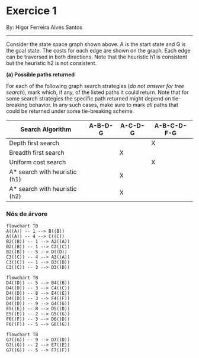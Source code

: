 ﻿# Exercice 1

By: Higor Ferreira Alves Santos

---

Consider the state space graph shown above. A is the start state and G is the goal state. The costs for each edge are shown on the graph. Each edge can be traversed in both directions. Note that the heuristic h1 is consistent but the heuristic h2​ is not consistent.

**(a) Possible paths returned**

For each of the following graph search strategies (_do not answer for tree search_), mark which, if any, of the listed paths it could return. Note that for some search strategies the specific path returned might depend on tie-breaking behavior. In any such cases, make sure to mark _all_ paths that could be returned under some tie-breaking scheme.

| Search Algorithm                 | A-B-D-G | A-C-D-G | A-B-C-D-F-G |
| -------------------------------- | ------- | ------- | ----------- |
| Depth first search               |         |         | X           |
| Breadth first search             |         | X       |             |
| Uniform cost search              |         |         | X           |
| A\* search with heuristic \(h1\) |         | X       |             |
| A\* search with heuristic \(h2\) |         | X       |             |

### Nós de árvore

```mermaid
flowchart TB
A((A)) -- 1 --> B((B))
A((A)) -- 4 --> C((C))
B2((B)) -- 1 --> A2((A))
B2((B)) -- 1 --> C2((C))
B2((B)) -- 5 --> D((D))
C3((C)) -- 4 --> A3((A))
C3((C)) -- 1 --> B3((B))
C3((C)) -- 3 --> D3((D))
```

```mermaid
flowchart TB
D4((D)) -- 5 --> B4((B))
D4((D)) -- 3 --> C4((C))
D4((D)) -- 8 --> E4((E))
D4((D)) -- 3 --> F4((F))
D4((D)) -- 9 --> G4((G))
E5((E)) -- 8 --> D5((D))
E5((E)) -- 2 --> G5((G))
F6((F)) -- 3 --> D6((D))
F6((F)) -- 5 --> G6((G))
```

```mermaid
flowchart TB
G7((G)) -- 9 --> D7((D))
G7((G)) -- 2 --> E7((E))
G7((G)) -- 5 --> F7((F))

```

